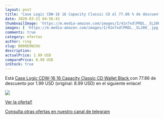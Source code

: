 ```yaml
---
layout: post
title: 'Case Logic CDW-16 16 Capacity Classic CD al 77.86 % de descuento'
date: 2020-03-21 04:56:43
thumbnailImage: 'https://m.media-amazon.com/images/I/41n7xdlPRDL._SL200_.jpg'
images: [ 'https://m.media-amazon.com/images/I/41n7xdlPRDL._SL200_.jpg' ]
comments: true
category: ofertas
author: ring
slug: B000E0WJUU
description:
actualPrice: 1.99 USD
comparePrice: 8.99 USD
inStock: true
---
```


Está [Case Logic CDW-16 16 Capacity Classic CD Wallet  Black ](https://www.amazon.com/dp/B000E0WJUU/?tag=redken08-20) con 77.86 de descuento por 1.99 USD (original: 8.99 USD) en el siguiente enlace!

[![](https://m.media-amazon.com/images/I/41n7xdlPRDL._SL200_.jpg)](https://www.amazon.com/dp/B000E0WJUU/?tag=redken08-20)

[Ver la oferta!!](https://www.amazon.com/dp/B000E0WJUU/?tag=redken08-20)

[Consulta otras ofertas en nuestro canal de telegram](https://t.me/s/ofertas25)
